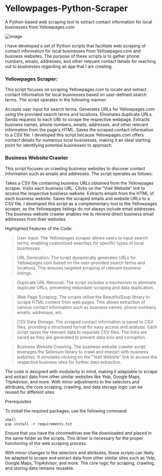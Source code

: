 # Yellowpages-Python-Scraper
A Python-based web scraping tool to extract contact information for local businesses from Yellowpages.com

![image](https://github.com/souder14/Yellowpages-Python-Scraper/assets/1723741/0cdddb78-df7c-446c-8dd4-c1ad54eecd52)


I have developed a set of Python scripts that facilitate web scraping of contact information for local businesses from Yellowpages.com and business websites. The purpose of these scripts is to gather phone numbers, emails, addresses, and other relevant contact details for reaching out to businesses regarding an app that I am creating.

### Yellowpages Scraper:

This script focuses on scraping Yellowpages.com to locate and extract contact information for local businesses based on user-defined search terms. The script operates in the following manner:

Accepts user input for search terms.
Generates URLs for Yellowpages.com using the provided search terms and locations.
Eliminates duplicate URLs.
Sends requests to each URL to scrape the respective webpage.
Extracts business names, phone numbers, emails, addresses, and other relevant information from the page's HTML.
Saves the scraped contact information to a CSV file.
I developed this script because Yellowpages.com offers contact details for numerous local businesses, making it an ideal starting point for identifying potential businesses to approach.

### Business Website Crawler

This script focuses on crawling business websites to discover contact information such as emails and addresses. The script operates as follows:

Takes a CSV file containing business URLs obtained from the Yellowpages scraper.
Visits each business URL.
Clicks on the "Visit Website" link to access the respective business website.
Extracts emails from the HTML of each business website.
Saves the scraped emails and website URLs to a CSV file.
I developed this script as a complementary tool to the Yellowpages scraper, as the Yellowpages listings do not always include email addresses. The business website crawler enables me to retrieve direct business email addresses from their websites.

Highlighted Features of the Code:

>User Input: The Yellowpages scraper allows users to input search terms, enabling customized searches for specific types of local businesses.

>URL Generation: The script dynamically generates URLs for Yellowpages.com based on the user-provided search terms and locations. This ensures targeted scraping of relevant business listings.

>Duplicate URL Removal: The script includes a mechanism to eliminate duplicate URLs, preventing redundant scraping and data duplication.

>Web Page Scraping: The scripts utilize the BeautifulSoup library to scrape HTML content from web pages. This allows extraction of various contact information such as business names, phone numbers, emails, addresses, etc.

>CSV Data Storage: The scraped contact information is saved to CSV files, providing a structured format for easy access and analysis. Each script saves the relevant data to separate CSV files. The links are saved as they are generated to prevent data loss and corruption. 

>Business Website Crawling: The business website crawler script leverages the Selenium library to crawl and interact with business websites. It simulates clicking on the "Visit Website" link to access the respective business sites for further data extraction.

The code is designed with modularity in mind, making it adaptable to scrape and extract data from other similar websites like Yelp, Google Maps, TripAdvisor, and more. With minor adjustments to the selectors and attributes, the core scraping, crawling, and data storage logic can be reused for different sites.

Prerequisites

To install the required packages, use the following command:

```
shell
pip install -r requirements.txt
```

Ensure that you have the chromedriver.exe file downloaded and placed in the same folder as the scripts. This driver is necessary for the proper functioning of the web scraping process.

With minor changes to the selectors and attributes, these scripts can likely be adapted to scrape and extract data from other similar sites such as Yelp, Google Maps, TripAdvisor, and more. The core logic for scraping, crawling, and storing data remains reusable.
